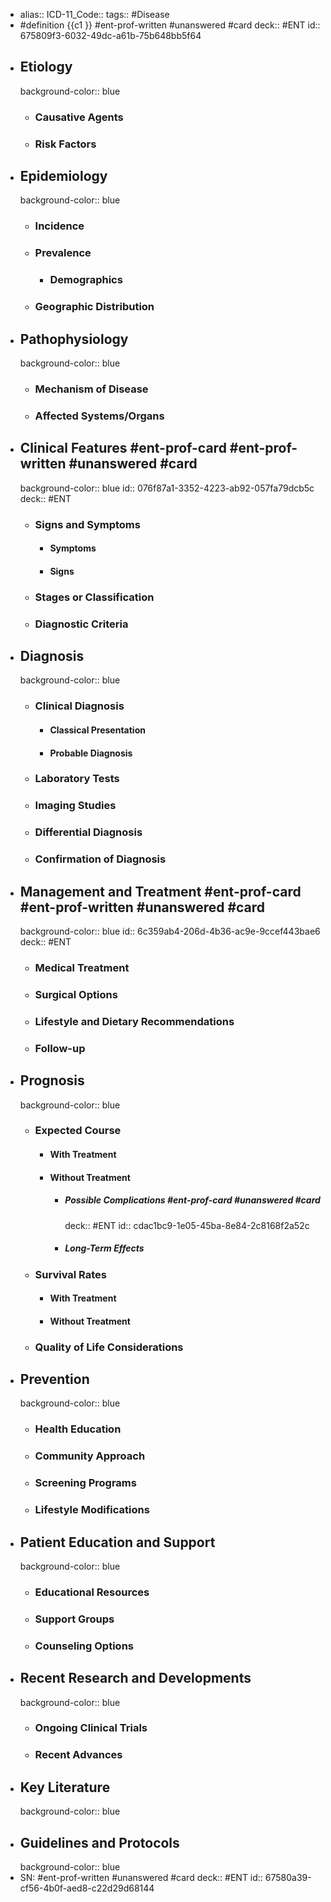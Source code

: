 - alias::
  ICD-11_Code::
  tags:: #Disease
- #definition {{c1 }} #ent-prof-written #unanswered #card
  deck:: #ENT
  id:: 675809f3-6032-49dc-a61b-75b648bb5f64
- ## Etiology
  background-color:: blue
	- ### Causative Agents
	- ### Risk Factors
- ## Epidemiology
  background-color:: blue
	- ### Incidence
	- ### Prevalence
		- ### Demographics
	- ### Geographic Distribution
- ## Pathophysiology
  background-color:: blue
	- ### Mechanism of Disease
	- ### Affected Systems/Organs
- ## Clinical Features #ent-prof-card #ent-prof-written #unanswered #card
  background-color:: blue
  id:: 076f87a1-3352-4223-ab92-057fa79dcb5c
  deck:: #ENT
	- ### Signs and Symptoms
		- #### Symptoms
		- #### Signs
	- ### Stages or Classification
	- ### Diagnostic Criteria
- ## Diagnosis
  background-color:: blue
	- ### Clinical Diagnosis
		- #### Classical Presentation
		- #### Probable Diagnosis
	- ### Laboratory Tests
	- ### Imaging Studies
	- ### Differential Diagnosis
	- ### Confirmation of Diagnosis
- ## Management and Treatment #ent-prof-card #ent-prof-written #unanswered #card
  background-color:: blue
  id:: 6c359ab4-206d-4b36-ac9e-9ccef443bae6
  deck:: #ENT
	- ### Medical Treatment
	- ### Surgical Options
	- ### Lifestyle and Dietary Recommendations
	- ### Follow-up
- ## Prognosis
  background-color:: blue
	- ### Expected Course
		- #### With Treatment
		- #### Without Treatment
			- ##### Possible Complications #ent-prof-card #unanswered #card
			  deck:: #ENT
			  id:: cdac1bc9-1e05-45ba-8e84-2c8168f2a52c
			- ##### Long-Term Effects
	- ### Survival Rates
		- #### With Treatment
		- #### Without Treatment
	- ### Quality of Life Considerations
- ## Prevention
  background-color:: blue
	- ### Health Education
	- ### Community Approach
	- ### Screening Programs
	- ### Lifestyle Modifications
- ## Patient Education and Support
  background-color:: blue
	- ### Educational Resources
	- ### Support Groups
	- ### Counseling Options
- ## Recent Research and Developments
  background-color:: blue
	- ### Ongoing Clinical Trials
	- ### Recent Advances
- ## Key Literature
  background-color:: blue
- ## Guidelines and Protocols
  background-color:: blue
- SN: #ent-prof-written #unanswered #card
  deck:: #ENT
  id:: 67580a39-cf56-4b0f-aed8-c22d29d68144